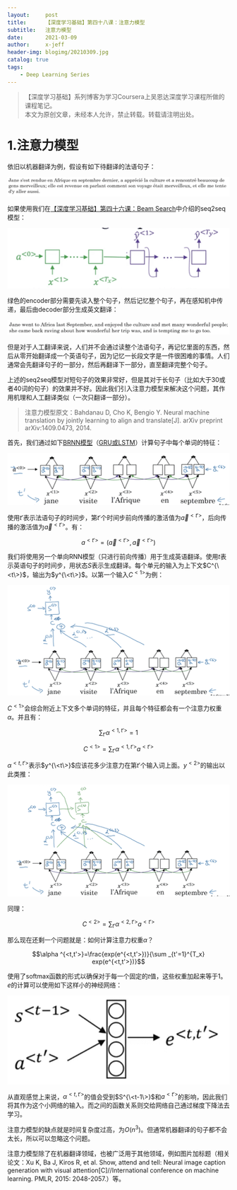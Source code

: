 ```yaml
---
layout:     post
title:      【深度学习基础】第四十八课：注意力模型
subtitle:   注意力模型
date:       2021-03-09
author:     x-jeff
header-img: blogimg/20210309.jpg
catalog: true
tags:
    - Deep Learning Series
---
```

>【深度学习基础】系列博客为学习Coursera上吴恩达深度学习课程所做的课程笔记。  
>本文为原创文章，未经本人允许，禁止转载。转载请注明出处。

# 1.注意力模型

依旧以机器翻译为例，假设有如下待翻译的法语句子：

![](https://github.com/x-jeff/BlogImage/raw/master/DeepLearningSeries/Lesson48/48x1.png)

如果使用我们在[【深度学习基础】第四十六课：Beam Search](http://shichaoxin.com/2021/02/23/深度学习基础-第四十六课-Beam-Search/)中介绍的seq2seq模型：

![](https://github.com/x-jeff/BlogImage/raw/master/DeepLearningSeries/Lesson48/48x2.png)

绿色的encoder部分需要先读入整个句子，然后记忆整个句子，再在感知机中传递，最后由decoder部分生成英文翻译：

![](https://github.com/x-jeff/BlogImage/raw/master/DeepLearningSeries/Lesson48/48x3.png)

但是对于人工翻译来说，人们并不会通过读整个法语句子，再记忆里面的东西，然后从零开始翻译成一个英语句子，因为记忆一长段文字是一件很困难的事情。人们通常会先翻译句子的一部分，然后再翻译下一部分，直至翻译完整个句子。

上述的seq2seq模型对短句子的效果非常好，但是其对于长句子（比如大于30或者40词的句子）的效果并不好。因此我们引入注意力模型来解决这个问题，其作用机理和人工翻译类似（一次只翻译一部分）。

>注意力模型原文：Bahdanau D, Cho K, Bengio Y. Neural machine translation by jointly learning to align and translate[J]. arXiv preprint arXiv:1409.0473, 2014.

首先，我们通过如下[BRNN模型](http://shichaoxin.com/2020/12/12/深度学习基础-第四十三课-BRNN/)（[GRU或LSTM](http://shichaoxin.com/2020/12/09/深度学习基础-第四十二课-GRU和LSTM/)）计算句子中每个单词的特征：

![](https://github.com/x-jeff/BlogImage/raw/master/DeepLearningSeries/Lesson48/48x4.png)

使用$t'$表示法语句子的时间步，第$t'$个时间步前向传播的激活值为$\overrightarrow a^{<t'>}$，后向传播的激活值为$\overleftarrow a^{<t'>}$。有：

$$a^{<t'>}=(\overrightarrow a^{<t'>}, \overleftarrow a^{<t'>} )$$

我们将使用另一个单向RNN模型（只进行前向传播）用于生成英语翻译。使用$t$表示英语句子的时间步，用状态$S$表示生成翻译。每个单元的输入为上下文$C^{\<t\>}$，输出为$y^{\<t\>}$。以第一个输入$C^{<1>}$为例：

![](https://github.com/x-jeff/BlogImage/raw/master/DeepLearningSeries/Lesson48/48x5.png)

$C^{<1>}$会综合附近上下文多个单词的特征，并且每个特征都会有一个注意力权重$\alpha$。并且有：

$$\sum_{t'} \alpha ^{<1,t'>}=1$$

$$C^{<1>}=\sum_{t'} \alpha ^{<1,t'>} a^{<t'>}$$

$\alpha ^{<t,t'>}$表示$y^{\<t\>}$应该花多少注意力在第$t'$个输入词上面。$y^{<2>}$的输出以此类推：

![](https://github.com/x-jeff/BlogImage/raw/master/DeepLearningSeries/Lesson48/48x6.png)

同理：

$$C^{<2>}=\sum_{t'} \alpha ^{<2,t'>} a^{<t'>}$$

那么现在还剩一个问题就是：如何计算注意力权重$\alpha$？

$$\alpha ^{<t,t'>}=\frac{exp(e^{<t,t'>})}{\sum _{t'=1}^{T_x} exp(e^{<t,t'>})}$$

使用了softmax函数的形式以确保对于每一个固定的$t$值，这些权重加起来等于1。$e$的计算可以使用如下这样小的神经网络：

![](https://github.com/x-jeff/BlogImage/raw/master/DeepLearningSeries/Lesson48/48x7.png)

从直观感觉上来说，$\alpha ^{<t,t'>}$的值会受到$S^{\<t-1\>}$和$a^{<t'>}$的影响，因此我们将其作为这个小网络的输入。而之间的函数关系则交给网络自己通过梯度下降法去学习。

注意力模型的缺点就是时间复杂度过高，为$O(n^3)$。但通常机器翻译的句子都不会太长，所以可以忽略这个问题。

注意力模型除了在机器翻译领域，也被广泛用于其他领域，例如图片加标题（相关论文：Xu K, Ba J, Kiros R, et al. Show, attend and tell: Neural image caption generation with visual attention[C]//International conference on machine learning. PMLR, 2015: 2048-2057.）等。